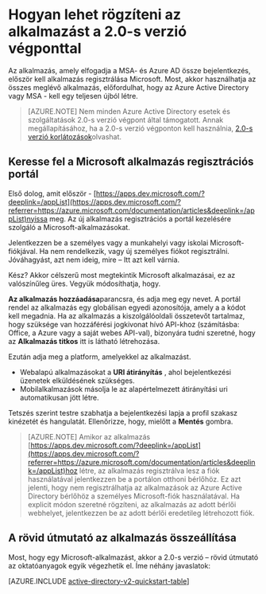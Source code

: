 <properties
    pageTitle="2.0-s verzió alkalmazás regisztrációs |} Microsoft Azure"
    description="Hogyan lehet rögzíteni az alkalmazás a Microsofttal bejelentkezési engedélyezése és a 2.0-s verzió végpont használata Microsoft-szolgáltatások elérése"
    services="active-directory"
    documentationCenter=""
    authors="dstrockis"
    manager="mbaldwin"
    editor=""/>

<tags
    ms.service="active-directory"
    ms.workload="identity"
    ms.tgt_pltfrm="na"
    ms.devlang="na"
    ms.topic="article"
    ms.date="09/16/2016"
    ms.author="dastrock"/>

# <a name="how-to-register-an-app-with-the-v20-endpoint"></a>Hogyan lehet rögzíteni az alkalmazást a 2.0-s verzió végponttal

Az alkalmazás, amely elfogadja a MSA- és Azure AD össze bejelentkezés, először kell alkalmazás regisztrálása Microsoft.  Most, akkor használhatja az összes meglévő alkalmazás, előfordulhat, hogy az Azure Active Directory vagy MSA - kell egy teljesen újból létre.

> [AZURE.NOTE]
    Nem minden Azure Active Directory esetek és szolgáltatások 2.0-s verzió végpont által támogatott.  Annak megállapításához, ha a 2.0-s verzió végponton kell használnia, [2.0-s verzió korlátozások](active-directory-v2-limitations.md)olvashat.

## <a name="visit-the-microsoft-app-registration-portal"></a>Keresse fel a Microsoft alkalmazás regisztrációs portál
Első dolog, amit először - [https://apps.dev.microsoft.com/?deeplink=/appList](https://apps.dev.microsoft.com/?referrer=https://azure.microsoft.com/documentation/articles&deeplink=/appList)nyissa meg.  Az új alkalmazás regisztrációs a portál kezelésére szolgáló a Microsoft-alkalmazásokat.

Jelentkezzen be a személyes vagy a munkahelyi vagy iskolai Microsoft-fiókjával.  Ha nem rendelkezik, vagy új személyes fiókot regisztrálni. Jóváhagyást, azt nem ideig, mire – Itt azt kell várnia.

Kész? Akkor célszerű most megtekintik Microsoft alkalmazásai, ez az valószínűleg üres.  Vegyük módosíthatja, hogy.

**Az alkalmazás hozzáadása**parancsra, és adja meg egy nevet.  A portál rendel az alkalmazás egy globálisan egyedi azonosítója, amely a a kódot kell megadnia.  Ha az alkalmazás a kiszolgálóoldali összetevőt tartalmaz, hogy szüksége van hozzáférési jogkivonat hívó API-khoz (számításba: Office, a Azure vagy a saját webes API-val), bizonyára tudni szeretné, hogy az **Alkalmazás titkos** itt is látható létrehozása.
<!-- TODO: Link for app secrets -->

Ezután adja meg a platform, amelyekkel az alkalmazást.

- Webalapú alkalmazásokat a **URI átirányítás** , ahol bejelentkezési üzenetek elküldésének szükséges.
- Mobilalkalmazások másolja le az alapértelmezett átirányítási uri automatikusan jött létre.

Tetszés szerint testre szabhatja a bejelentkezési lapja a profil szakasz kinézetét és hangulatát.  Ellenőrizze, hogy, mielőtt a **Mentés** gombra.

> [AZURE.NOTE] Amikor az alkalmazás [https://apps.dev.microsoft.com/?deeplink=/appList](https://apps.dev.microsoft.com/?referrer=https://azure.microsoft.com/documentation/articles&deeplink=/appList)hoz létre, az alkalmazás regisztrálva lesz a fiók használatával jelentkezzen be a portálon otthoni bérlőhöz.  Ez azt jelenti, hogy nem regisztrálhatja az alkalmazások az Azure Active Directory bérlőhöz a személyes Microsoft-fiók használatával.  Ha explicit módon szeretné rögzíteni, az alkalmazás az adott bérlői webhelyet, jelentkezzen be az adott bérlői eredetileg létrehozott fiók.

## <a name="build-a-quick-start-app"></a>A rövid útmutató az alkalmazás összeállítása
Most, hogy egy Microsoft-alkalmazást, akkor a 2.0-s verzió – rövid útmutató az oktatóanyagok egyik végezhetik el.  Íme néhány javaslatok:

[AZURE.INCLUDE [active-directory-v2-quickstart-table](../../includes/active-directory-v2-quickstart-table.md)]
